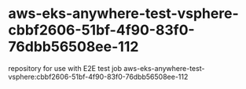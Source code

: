 # aws-eks-anywhere-test-vsphere-cbbf2606-51bf-4f90-83f0-76dbb56508ee-112
repository for use with E2E test job aws-eks-anywhere-test-vsphere:cbbf2606-51bf-4f90-83f0-76dbb56508ee-112
